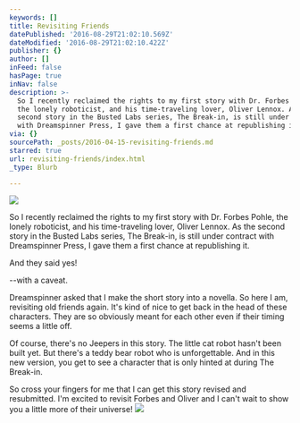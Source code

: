 ```yaml
---
keywords: []
title: Revisiting Friends
datePublished: '2016-08-29T21:02:10.569Z'
dateModified: '2016-08-29T21:02:10.422Z'
publisher: {}
author: []
inFeed: false
hasPage: true
inNav: false
description: >-
  So I recently reclaimed the rights to my first story with Dr. Forbes Pohle,
  the lonely roboticist, and his time-traveling lover, Oliver Lennox. As the
  second story in the Busted Labs series, The Break-in, is still under contract
  with Dreamspinner Press, I gave them a first chance at republishing it.
via: {}
sourcePath: _posts/2016-04-15-revisiting-friends.md
starred: true
url: revisiting-friends/index.html
_type: Blurb

---
```

![](https://the-grid-user-content.s3-us-west-2.amazonaws.com/eb53d440-1807-4c32-8cfb-54e132d2b41d.jpg)

So I recently reclaimed the rights to my first story with Dr. Forbes Pohle, the lonely roboticist, and his time-traveling lover, Oliver Lennox. As the second story in the Busted Labs series, The Break-in, is still under contract with Dreamspinner Press, I gave them a first chance at republishing it.

And they said yes!

--with a caveat.

Dreamspinner asked that I make the short story into a novella. So here I am, revisiting old friends again. It's kind of nice to get back in the head of these characters. They are so obviously meant for each other even if their timing seems a little off.

Of course, there's no Jeepers in this story. The little cat robot hasn't been built yet. But there's a teddy bear robot who is unforgettable. And in this new version, you get to see a character that is only hinted at during The Break-in.

So cross your fingers for me that I can get this story revised and resubmitted. I'm excited to revisit Forbes and Oliver and I can't wait to show you a little more of their universe!
![](https://the-grid-user-content.s3-us-west-2.amazonaws.com/a28a0ca7-87c7-415c-9e6d-63018d86a348.jpg)